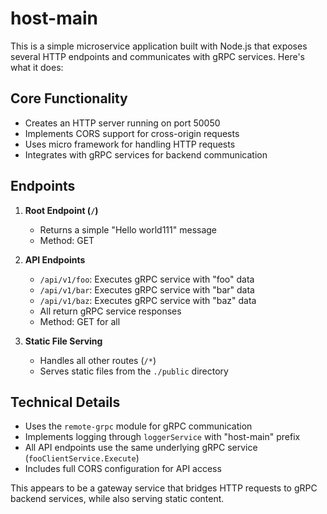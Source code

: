 # host-main

This is a simple microservice application built with Node.js that exposes several HTTP endpoints and communicates with gRPC services. Here's what it does:

## Core Functionality

- Creates an HTTP server running on port 50050
- Implements CORS support for cross-origin requests
- Uses micro framework for handling HTTP requests
- Integrates with gRPC services for backend communication

## Endpoints

1. **Root Endpoint (`/`)**
   - Returns a simple "Hello world111" message
   - Method: GET

2. **API Endpoints**
   - `/api/v1/foo`: Executes gRPC service with "foo" data
   - `/api/v1/bar`: Executes gRPC service with "bar" data
   - `/api/v1/baz`: Executes gRPC service with "baz" data
   - All return gRPC service responses
   - Method: GET for all

3. **Static File Serving**
   - Handles all other routes (`/*`)
   - Serves static files from the `./public` directory

## Technical Details

- Uses the `remote-grpc` module for gRPC communication
- Implements logging through `loggerService` with "host-main" prefix
- All API endpoints use the same underlying gRPC service (`fooClientService.Execute`)
- Includes full CORS configuration for API access

This appears to be a gateway service that bridges HTTP requests to gRPC backend services, while also serving static content.
